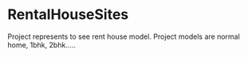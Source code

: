 # RentalHouseSites
Project represents to see rent house model. Project models are normal home, 1bhk, 2bhk..... 
